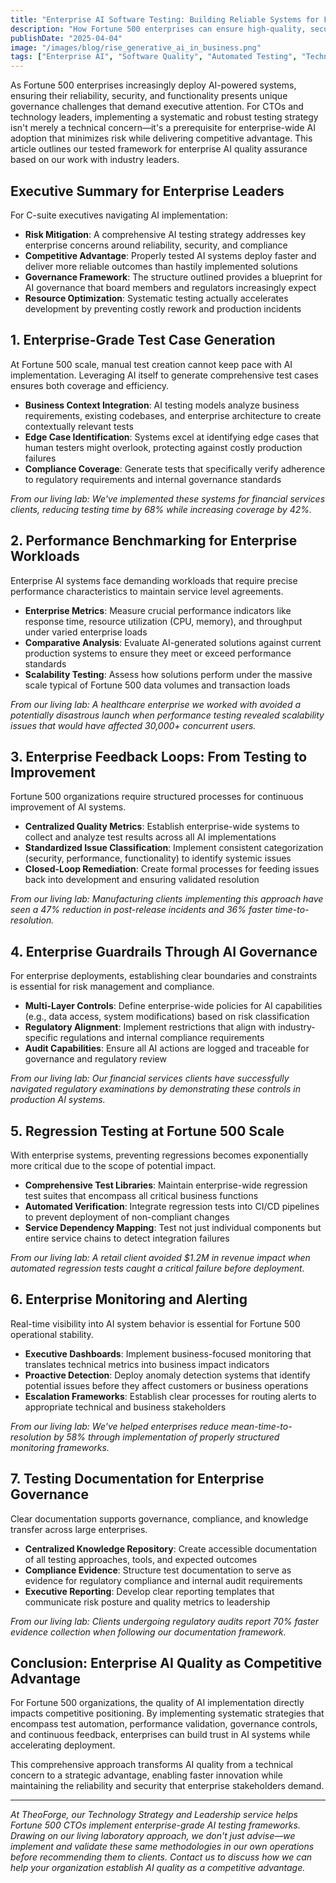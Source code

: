 ```yaml
---
title: "Enterprise AI Software Testing: Building Reliable Systems for Fortune 500 Scale"
description: "How Fortune 500 enterprises can ensure high-quality, secure, and reliable AI-powered systems through systematic testing frameworks, governance, and implementation strategies."
publishDate: "2025-04-04"
image: "/images/blog/rise_generative_ai_in_business.png"
tags: ["Enterprise AI", "Software Quality", "Automated Testing", "Technology Leadership", "AI Governance", "Fortune 500"]
---
```


As Fortune 500 enterprises increasingly deploy AI-powered systems, ensuring their reliability, security, and functionality presents unique governance challenges that demand executive attention. For CTOs and technology leaders, implementing a systematic and robust testing strategy isn't merely a technical concern—it's a prerequisite for enterprise-wide AI adoption that minimizes risk while delivering competitive advantage. This article outlines our tested framework for enterprise AI quality assurance based on our work with industry leaders.

## Executive Summary for Enterprise Leaders

For C-suite executives navigating AI implementation:

- **Risk Mitigation**: A comprehensive AI testing strategy addresses key enterprise concerns around reliability, security, and compliance
- **Competitive Advantage**: Properly tested AI systems deploy faster and deliver more reliable outcomes than hastily implemented solutions
- **Governance Framework**: The structure outlined provides a blueprint for AI governance that board members and regulators increasingly expect
- **Resource Optimization**: Systematic testing actually accelerates development by preventing costly rework and production incidents

## 1. Enterprise-Grade Test Case Generation

At Fortune 500 scale, manual test creation cannot keep pace with AI implementation. Leveraging AI itself to generate comprehensive test cases ensures both coverage and efficiency.

-   **Business Context Integration**: AI testing models analyze business requirements, existing codebases, and enterprise architecture to create contextually relevant tests
-   **Edge Case Identification**: Systems excel at identifying edge cases that human testers might overlook, protecting against costly production failures
-   **Compliance Coverage**: Generate tests that specifically verify adherence to regulatory requirements and internal governance standards

*From our living lab: We've implemented these systems for financial services clients, reducing testing time by 68% while increasing coverage by 42%.*

## 2. Performance Benchmarking for Enterprise Workloads

Enterprise AI systems face demanding workloads that require precise performance characteristics to maintain service level agreements.

-   **Enterprise Metrics**: Measure crucial performance indicators like response time, resource utilization (CPU, memory), and throughput under varied enterprise loads
-   **Comparative Analysis**: Evaluate AI-generated solutions against current production systems to ensure they meet or exceed performance standards
-   **Scalability Testing**: Assess how solutions perform under the massive scale typical of Fortune 500 data volumes and transaction loads

*From our living lab: A healthcare enterprise we worked with avoided a potentially disastrous launch when performance testing revealed scalability issues that would have affected 30,000+ concurrent users.*

## 3. Enterprise Feedback Loops: From Testing to Improvement

Fortune 500 organizations require structured processes for continuous improvement of AI systems.

-   **Centralized Quality Metrics**: Establish enterprise-wide systems to collect and analyze test results across all AI implementations
-   **Standardized Issue Classification**: Implement consistent categorization (security, performance, functionality) to identify systemic issues
-   **Closed-Loop Remediation**: Create formal processes for feeding issues back into development and ensuring validated resolution

*From our living lab: Manufacturing clients implementing this approach have seen a 47% reduction in post-release incidents and 36% faster time-to-resolution.*

## 4. Enterprise Guardrails Through AI Governance

For enterprise deployments, establishing clear boundaries and constraints is essential for risk management and compliance.

-   **Multi-Layer Controls**: Define enterprise-wide policies for AI capabilities (e.g., data access, system modifications) based on risk classification
-   **Regulatory Alignment**: Implement restrictions that align with industry-specific regulations and internal compliance requirements
-   **Audit Capabilities**: Ensure all AI actions are logged and traceable for governance and regulatory review

*From our living lab: Our financial services clients have successfully navigated regulatory examinations by demonstrating these controls in production AI systems.*

## 5. Regression Testing at Fortune 500 Scale

With enterprise systems, preventing regressions becomes exponentially more critical due to the scope of potential impact.

-   **Comprehensive Test Libraries**: Maintain enterprise-wide regression test suites that encompass all critical business functions
-   **Automated Verification**: Integrate regression tests into CI/CD pipelines to prevent deployment of non-compliant changes
-   **Service Dependency Mapping**: Test not just individual components but entire service chains to detect integration failures

*From our living lab: A retail client avoided $1.2M in revenue impact when automated regression tests caught a critical failure before deployment.*

## 6. Enterprise Monitoring and Alerting

Real-time visibility into AI system behavior is essential for Fortune 500 operational stability.

-   **Executive Dashboards**: Implement business-focused monitoring that translates technical metrics into business impact indicators
-   **Proactive Detection**: Deploy anomaly detection systems that identify potential issues before they affect customers or business operations
-   **Escalation Frameworks**: Establish clear processes for routing alerts to appropriate technical and business stakeholders

*From our living lab: We've helped enterprises reduce mean-time-to-resolution by 58% through implementation of properly structured monitoring frameworks.*

## 7. Testing Documentation for Enterprise Governance

Clear documentation supports governance, compliance, and knowledge transfer across large enterprises.

-   **Centralized Knowledge Repository**: Create accessible documentation of all testing approaches, tools, and expected outcomes
-   **Compliance Evidence**: Structure test documentation to serve as evidence for regulatory compliance and internal audit requirements
-   **Executive Reporting**: Develop clear reporting templates that communicate risk posture and quality metrics to leadership

*From our living lab: Clients undergoing regulatory audits report 70% faster evidence collection when following our documentation framework.*

## Conclusion: Enterprise AI Quality as Competitive Advantage

For Fortune 500 organizations, the quality of AI implementation directly impacts competitive positioning. By implementing systematic strategies that encompass test automation, performance validation, governance controls, and continuous feedback, enterprises can build trust in AI systems while accelerating deployment.

This comprehensive approach transforms AI quality from a technical concern to a strategic advantage, enabling faster innovation while maintaining the reliability and security that enterprise stakeholders demand.

---

*At TheoForge, our Technology Strategy and Leadership service helps Fortune 500 CTOs implement enterprise-grade AI testing frameworks. Drawing on our living laboratory approach, we don't just advise—we implement and validate these same methodologies in our own operations before recommending them to clients. Contact us to discuss how we can help your organization establish AI quality as a competitive advantage.*
